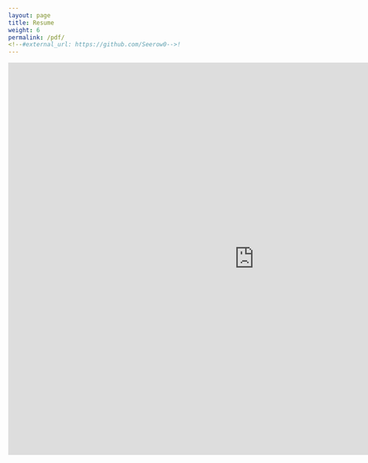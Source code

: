 ```yaml
---
layout: page
title: Resume
weight: 6
permalink: /pdf/
<!--#external_url: https://github.com/Seerow0-->!
---
```


<iframe src="https://github.com/Seerow0/testing/files/14128297/sample-resume.pdf" style="width:1000px; height:800px;" frameborder="0" allowfullscreen></iframe>

<!--<iframe src="/pdf/sample-resume.pdf" style="width:1000px; height:800px;" frameborder="0" allowfullscreen></iframe>

[sample-resume.pdf](https://github.com/Seerow0/testing/files/14128297/sample-resume.pdf)
